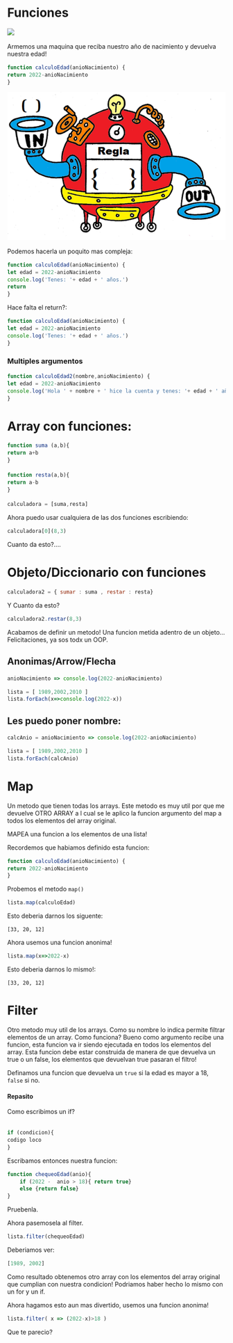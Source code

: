 # Funciones


<img src='https://scausey.github.io/assets/images/toasterFunctionDiagram.jpg' width=500>

Armemos una maquina que reciba nuestro año de nacimiento y devuelva nuestra edad!

```javascript
function calculoEdad(anioNacimiento) {
return 2022-anioNacimiento
}
```


![](https://github.com/carabedo/dw2/raw/main/M2/C3%20logica/f.png)




Podemos hacerla un poquito mas compleja:

```javascript
function calculoEdad(anioNacimiento) {
let edad = 2022-anioNacimiento
console.log('Tenes: '+ edad + ' años.')
return 
}
```

Hace falta el return?:

```javascript
function calculoEdad(anioNacimiento) {
let edad = 2022-anioNacimiento
console.log('Tenes: '+ edad + ' años.')
}
```

### Multiples argumentos

```javascript
function calculoEdad2(nombre,anioNacimiento) {
let edad = 2022-anioNacimiento
console.log('Hola ' + nombre + ' hice la cuenta y tenes: '+ edad + ' años.')
}
```


# Array con funciones:

```js
function suma (a,b){
return a+b
}

function resta(a,b){
return a-b
}

calculadora = [suma,resta]
```

Ahora puedo usar cualquiera de las dos funciones escribiendo:

```js
calculadora[0](8,3)
```

Cuanto da esto?....

# Objeto/Diccionario con funciones

```js
calculadora2 = { sumar : suma , restar : resta}
```

Y Cuanto da esto?

```js
calculadora2.restar(8,3)
```

Acabamos de definir un metodo! Una funcion metida adentro de un objeto... Felicitaciones, ya sos todx un OOP.


## Anonimas/Arrow/Flecha


```javascript
anioNacimiento => console.log(2022-anioNacimiento)
```

```js
lista = [ 1989,2002,2010 ]
lista.forEach(x=>console.log(2022-x))
```

## Les puedo poner nombre:

```javascript
calcAnio = anioNacimiento => console.log(2022-anioNacimiento)
```

```js
lista = [ 1989,2002,2010 ]
lista.forEach(calcAnio)
```

# Map 

Un metodo que tienen todas los arrays. Este metodo es muy util por que me devuelve OTRO ARRAY a l cual se le aplico la funcion argumento del map a todos los elementos del array original.

MAPEA una funcion a los elementos de una lista!

Recordemos que habiamos definido esta funcion:

```js
function calculoEdad(anioNacimiento) {
return 2022-anioNacimiento
}
```
Probemos el metodo `map()`

```js
lista.map(calculoEdad)
```

Esto deberia darnos los siguente:

```
[33, 20, 12]
```

Ahora usemos una funcion anonima!

```js
lista.map(x=>2022-x)
```

Esto deberia darnos lo mismo!:

```
[33, 20, 12]
```

# Filter

Otro metodo muy util de los arrays. Como su nombre lo indica permite filtrar elementos de un array. Como funciona? Bueno como argumento recibe una funcion, esta funcion va ir siendo ejecutada en todos los elementos del array. Esta funcion debe estar construida de manera de que devuelva un true o un false, los elementos que devuelvan true pasaran el filtro!


Definamos una funcion que devuelva un `true` si la edad es mayor a 18, `false` si no.


#### Repasito

Como escribimos un if?

```js

if (condicion){
codigo loco
}
```

Escribamos entonces nuestra funcion:

```js
function chequeoEdad(anio){
    if (2022 -  anio > 18){ return true}
    else {return false}
}
```

Pruebenla.

Ahora pasemosela al filter.


```js
lista.filter(chequeoEdad)
```

Deberiamos ver:

```js
[1989, 2002]
```
Como resultado obtenemos otro array con los elementos del array original que cumplian con nuestra condicion! Podriamos haber hecho lo mismo con un for y un if.

Ahora hagamos esto aun mas divertido, usemos una funcion anonima!

```js
lista.filter( x => (2022-x)>18 )
```
Que te parecio?

